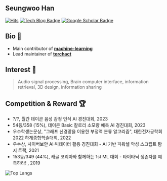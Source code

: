 ## Seungwoo Han
[![Hits](https://hits.seeyoufarm.com/api/count/incr/badge.svg?url=https%3A%2F%2Fgithub.com%2FKaintels&)](https://hits.seeyoufarm.com)
[![Tech Blog Badge](http://img.shields.io/badge/-Tech%20blog-black?style=flat-square&logo=github&link=https://swhme.tistory.com/)](https://kaintels.github.io)
[![Google Scholar Badge](https://img.shields.io/badge/-Google%20Scholar-4285f4?style=flat-square&logo=google-scholar&logoColor=white&link=https://scholar.google.com/citations?user=NWbfyKYAAAAJ&hl)](https://scholar.google.com/citations?user=NWbfyKYAAAAJ&hl)

## Bio 📘 
- Main contributor of [**machine-learning**](https://github.com/teddylee777/machine-learning)
- Lead maintainer of [**torchact**](https://github.com/kaintels/torchact)

## Interest 🔎
> Audio signal processing, Brain computer interface, information retrieval, 3D design, information sharing

## Competition & Reward 🏆
- ?/?, 월간 데이콘 음성 감정 인식 AI 경진대회, 2023
- 54등/358 (15%), 데이콘 Basic 칼로리 소모량 예측 AI 경진대회, 2023
- 우수학생논문상, "그래프 신경망을 이용한 부정맥 분류 알고리즘", 대한전자공학회 2022 하계종합학술대회, 2022
- 우수상, 사이버보안 AI·빅데이터 활용 경진대회 - AI 기반 파워쉘 악성 스크립트 탐지 트랙, 2021
- 153등/349 (44%), 캐글 코리아와 함께하는 1st ML 대회 - 타이타닉 생존자를 예측하라! , 2019

![Top Langs](https://github-readme-stats.vercel.app/api/top-langs/?username=kaintels&hide=scss,html,css,jupyter%20notebook&layout=donut&langs_count=5)
